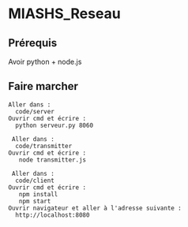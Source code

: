 # MIASHS_Reseau

## Prérequis

Avoir python + node.js

## Faire marcher
```
Aller dans :
  code/server
Ouvrir cmd et écrire :
  python serveur.py 8060
```
```
 Aller dans :
  code/transmitter
Ouvrir cmd et écrire :
   node transmitter.js
```
```
 Aller dans :
  code/client
Ouvrir cmd et écrire :
   npm install
   npm start
Ouvrir navigateur et aller à l'adresse suivante :
  http://localhost:8080
```
